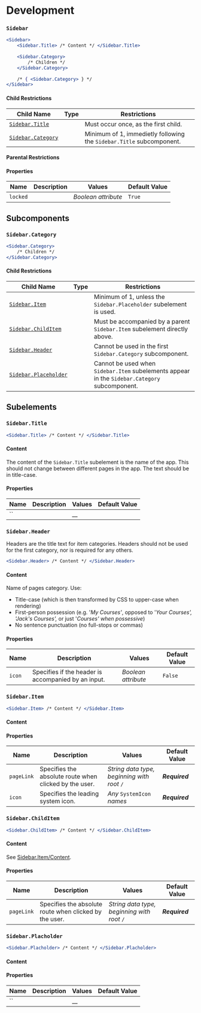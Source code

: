# Development

### `Sidebar`

```jsx
<Sidebar>
    <Sidebar.Title> /* Content */ </Sidebar.Title>
    
    <Sidebar.Category>
        /* Children */
    </Sidebar.Category>
    
    /* { <Sidebar.Category> } */
</Sidebar>
```

#### Child Restrictions

<table><thead><tr><th>Child Name</th><th data-type="select">Type</th><th>Restrictions</th></tr></thead><tbody><tr><td><code></code><a href="develop.md#sidebar.title"><code>Sidebar.Title</code></a><code></code></td><td></td><td>Must occur once, as the first child.</td></tr><tr><td><a href="develop.md#sidebar.category"><code>Sidebar.Category</code></a><code></code></td><td></td><td>Minimum of 1, immedietly following the <code>Sidebar.Title</code> subcomponent.</td></tr></tbody></table>

#### Parental Restrictions

#### Properties

| Name     | Description | Values              | Default Value |
| -------- | ----------- | ------------------- | ------------- |
| `locked` |             | _Boolean attribute_ | `True`        |

## Subcomponents

### `Sidebar.Category`

```jsx
<Sidebar.Category>
    /* Children */
</Sidebar.Category>
```

#### Child Restrictions

<table><thead><tr><th>Child Name</th><th data-type="select">Type</th><th>Restrictions</th></tr></thead><tbody><tr><td><code></code><a href="develop.md#sidebar.item"><code>Sidebar.Item</code></a><code></code></td><td></td><td>Minimum of 1, unless the <code>Sidebar.Placeholder</code> subelement is used.</td></tr><tr><td><a href="develop.md#sidebar.childitem"><code>Sidebar.ChildItem</code></a><code></code></td><td></td><td>Must be accompanied by a parent <code>Sidebar.Item</code> subelement directly above.</td></tr><tr><td><code></code><a href="develop.md#sidebar.header"><code>Sidebar.Header</code></a><code></code></td><td></td><td>Cannot be used in the first <code>Sidebar.Category</code> subcomponent.</td></tr><tr><td><code></code><a href="develop.md#sidebar.placholder"><code>Sidebar.Placeholder</code></a><code></code></td><td></td><td>Cannot be used when  <code>Sidebar.Item</code> subelements appear in the <code>Sidebar.Category</code> subcomponent.</td></tr></tbody></table>



## Subelements

### `Sidebar.Title`

```jsx
<Sidebar.Title> /* Content */ </Sidebar.Title>
```

#### Content

The content of the `Sidebar.Title` subelement is the name of the app. This should not change between different pages in the app. The text should be in title-case.



#### Properties

| Name | Description | Values | Default Value |
| ---- | ----------- | ------ | ------------- |
| ``   |             | __     |               |

### `Sidebar.Header`

Headers are the title text for item categories. Headers should not be used for the first category, nor is required for any others.

```jsx
<Sidebar.Header> /* Content */ </Sidebar.Header>
```

#### Content

Name of pages category. Use:

* Title-case (which is then transformed by CSS to upper-case when rendering)
* First-person possession (e.g. '_My Courses'_, opposed to '_Your Courses', 'Jack's Courses',_ or just '_Courses' when possessive_)
* No sentence punctuation (no full-stops or commas)



#### Properties

| Name   | Description                                         | Values              | Default Value |
| ------ | --------------------------------------------------- | ------------------- | ------------- |
| `icon` | Specifies if the header is accompanied by an input. | _Boolean attribute_ | `False`       |

### `Sidebar.Item`

```jsx
<Sidebar.Item> /* Content */ </Sidebar.Item>
```

#### Content



#### Properties

| Name       | Description                                             | Values                                      | Default Value  |
| ---------- | ------------------------------------------------------- | ------------------------------------------- | -------------- |
| `pageLink` | Specifies the absolute route when clicked by the user.  | _String data type, beginning with root_ `/` | _**Required**_ |
| `icon`     | Specifies the leading system icon.                      | _Any_ `SystemIcon` _names_                  | _**Required**_ |

### `Sidebar.ChildItem`

```jsx
<Sidebar.ChildItem> /* Content */ </Sidebar.ChildItem>
```

#### Content

See [Sidebar.Item/Content](develop.md#content-2).



#### Properties

| Name       | Description                                             | Values                                      | Default Value  |
| ---------- | ------------------------------------------------------- | ------------------------------------------- | -------------- |
| `pageLink` | Specifies the absolute route when clicked by the user.  | _String data type, beginning with root_ `/` | _**Required**_ |

### `Sidebar.Placholder`

```jsx
<Sidebar.Placholder> /* Content */ </Sidebar.Placholder>
```

#### Content



#### Properties

| Name | Description | Values | Default Value |
| ---- | ----------- | ------ | ------------- |
| ``   |             | __     |               |
